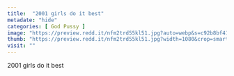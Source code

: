 ```yaml
---
title:  "2001 girls do it best"
metadate: "hide"
categories: [ God Pussy ]
image: "https://preview.redd.it/nfm2trd55kl51.jpg?auto=webp&s=c92b8bf416460ba2bb2adbeb1695541c5fb587fc"
thumb: "https://preview.redd.it/nfm2trd55kl51.jpg?width=1080&crop=smart&auto=webp&s=ab0cc516d14b9d68da7eebec4c4752aeffb2db74"
visit: ""
---
```

2001 girls do it best
